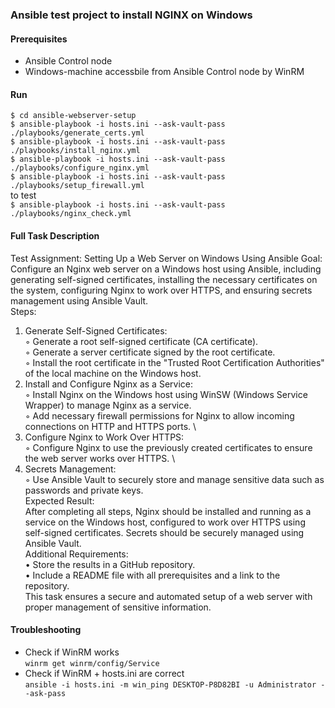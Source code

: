 
### Ansible test project to install NGINX on Windows

#### Prerequisites
* Ansible Control node
* Windows-machine accessbile from Ansible Control node by WinRM
#### Run 
``$ cd ansible-webserver-setup`` \
``$ ansible-playbook -i hosts.ini --ask-vault-pass ./playbooks/generate_certs.yml`` \
``$ ansible-playbook -i hosts.ini --ask-vault-pass ./playbooks/install_nginx.yml`` \
``$ ansible-playbook -i hosts.ini --ask-vault-pass ./playbooks/configure_nginx.yml`` \
``$ ansible-playbook -i hosts.ini --ask-vault-pass ./playbooks/setup_firewall.yml`` \
to test \
``$ ansible-playbook -i hosts.ini --ask-vault-pass ./playbooks/nginx_check.yml`` 
#### Full Task Description

Test Assignment: Setting Up a Web Server on Windows Using Ansible
Goal: \
Configure an Nginx web server on a Windows host using Ansible, including generating self-signed certificates, installing the necessary certificates on the system, configuring Nginx to work over HTTPS, and ensuring secrets management using Ansible Vault. \
Steps:
 1. Generate Self-Signed Certificates: \
 ◦ Generate a root self-signed certificate (CA certificate). \
 ◦ Generate a server certificate signed by the root certificate. \
 ◦ Install the root certificate in the "Trusted Root Certification Authorities" of the local machine on the Windows host.
 2. Install and Configure Nginx as a Service: \
 ◦ Install Nginx on the Windows host using WinSW (Windows Service Wrapper) to manage Nginx as a service. \
 ◦ Add necessary firewall permissions for Nginx to allow incoming connections on HTTP and HTTPS ports. \
 3. Configure Nginx to Work Over HTTPS: \
 ◦ Configure Nginx to use the previously created certificates to ensure the web server works over HTTPS. \
 4. Secrets Management: \
 ◦ Use Ansible Vault to securely store and manage sensitive data such as passwords and private keys. \
Expected Result: \
After completing all steps, Nginx should be installed and running as a service on the Windows host, configured to work over HTTPS using self-signed certificates. Secrets should be securely managed using Ansible Vault. \
Additional Requirements: \
 • Store the results in a GitHub repository. \
 • Include a README file with all prerequisites and a link to the repository. \
This task ensures a secure and automated setup of a web server with proper management of sensitive information.

#### Troubleshooting
* Check if WinRM works \
``winrm get winrm/config/Service``
* Check if WinRM + hosts.ini are correct \
``ansible -i hosts.ini -m win_ping DESKTOP-P8D82BI -u Administrator --ask-pass``
